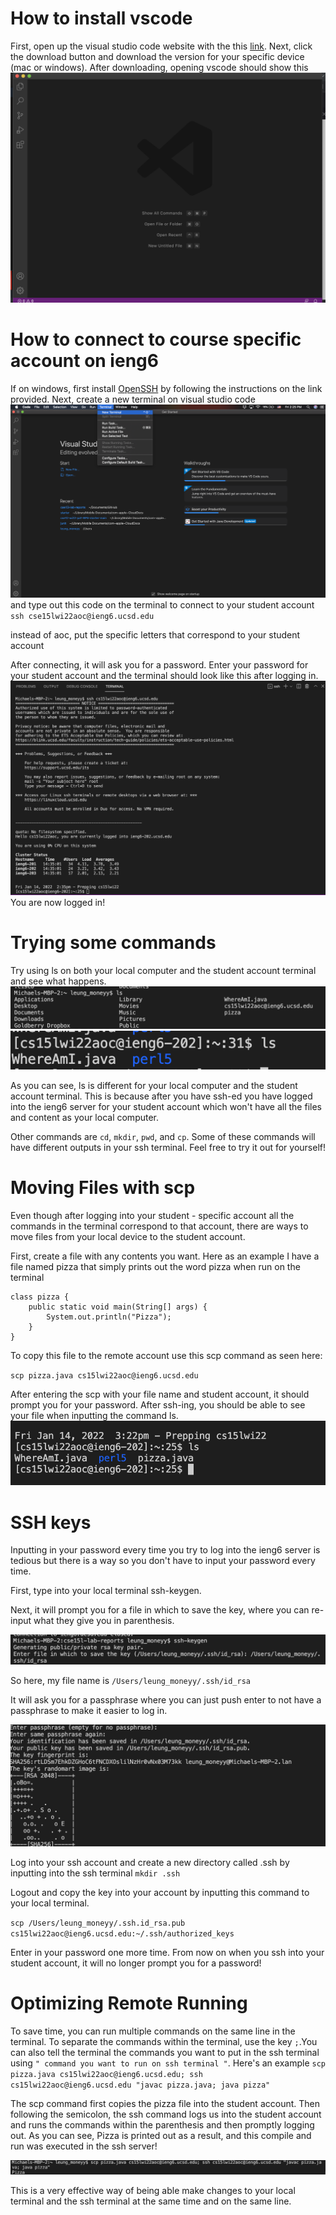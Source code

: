 # How to install vscode

First, open up the visual studio code website with the this [link](https://code.visualstudio.com/).
Next, click the download button and download the version for your specific device (mac or windows).
After downloading, opening vscode should show this ![image](vscode.png)

# How to connect to course specific account on ieng6

If on windows, first install [OpenSSH](https://docs.microsoft.com/en-us/windows-server/administration/openssh/openssh_install_firstuse) by following the instructions on the link provided. Next, create a new terminal on visual studio code ![image](Newterminal.png) and type out this code on the terminal to connect to your student account `ssh cse15lwi22aoc@ieng6.ucsd.edu`

instead of aoc, put the specific letters that correspond to your student account

After connecting, it will ask you for a password. Enter your password for your student account and the terminal should look like this after logging in. ![image](loggingintossh.png) 
You are now logged in!

# Trying some commands

Try using ls on both your local computer and the student account terminal and see what happens. ![image](ls.png) ![image](lsonssh.png)

As you can see, ls is different for your local computer and the student account terminal. This is because after you have ssh-ed you have logged into the ieng6 server for your student account which won't have all the files and content as your local computer. 

Other commands are `cd`, `mkdir`, `pwd`, and `cp`. Some of these commands will have different outputs in your ssh terminal. Feel free to try it out for yourself!

# Moving Files with scp

Even though after logging into your student - specific account all the commands in the terminal correspond to that account, there are ways to move files from your local device to the student account.

First, create a file with any contents you want. Here as an example I have a file named pizza that simply prints out the word pizza when run on the terminal
```
class pizza {
    public static void main(String[] args) {
        System.out.println("Pizza");
    }
}
```

 To copy this file to the remote account use this scp command as seen here: 

`scp pizza.java cs15lwi22aoc@ieng6.ucsd.edu`

After entering the scp with your file name and student account, it should prompt you for your password. After ssh-ing, you should be able to see your file when inputting the command ls. ![image](pizzals.png)

# SSH keys

Inputting in your password every time you try to log into the ieng6 server is tedious but there is a way so you don't have to input your password every time. 

First, type into your local terminal ssh-keygen. 

Next, it will prompt you for a file in which to save the key, where you can re-input what they give you in parenthesis. 

![image](sshkeygen.png)

So here, my file name is `/Users/leung_moneyy/.ssh/id_rsa`

It will ask you for a passphrase where you can just push enter to not have a passphrase to make it easier to log in. 

![image](key.png)

Log into your ssh account and create a new directory called .ssh by inputting into the ssh terminal
`mkdir .ssh`

Logout and copy the key into your account by inputting this command to your local terminal. 

`scp /Users/leung_moneyy/.ssh.id_rsa.pub cs15lwi22aoc@ieng6.ucsd.edu:~/.ssh/authorized_keys`

Enter in your password one more time. From now on when you ssh into your student account, it will no longer prompt you for a password!

# Optimizing Remote Running

To save time, you can run multiple commands on the same line in the terminal. To separate the commands within the terminal, use the key `;`.You can also tell the terminal the commands you want to put in the ssh terminal using `" command you want to run on ssh terminal "`. 
Here's an example
`scp pizza.java cs15lwi22aoc@ieng6.ucsd.edu; ssh cs15lwi22aoc@ieng6.ucsd.edu "javac pizza.java; java pizza"`


The scp command first copies the  pizza file into the student account. Then following the semicolon, the ssh command logs us into the student account and runs the commands within the parenthesis and then promptly logging out. As you can see, Pizza is printed out as a result, and this compile and run was executed in the ssh server!

![image](optimizing.png)

This is a very effective way of being able make changes to your local terminal and the ssh terminal at the same time and on the same line. 


